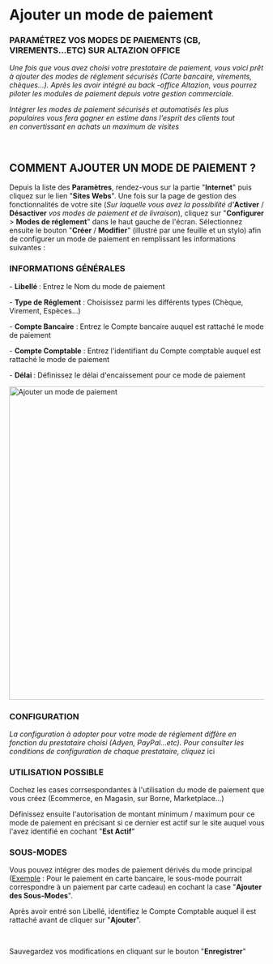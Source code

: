 # Ajouter un mode de paiement


<h3 >PARAM&Eacute;TREZ VOS MODES DE PAIEMENTS (CB, VIREMENTS...ETC) SUR ALTAZION OFFICE</h3>


<p><em><span >Une fois que vous avez choisi&nbsp;votre prestataire de paiement, vous voici pr&ecirc;t &agrave;&nbsp;ajouter des modes de r&eacute;glement s&eacute;curis&eacute;s (Carte bancaire, virements, ch&egrave;ques...). Apr&egrave;s les avoir int&eacute;gr&eacute; au back -office Altazion, vous pourrez piloter les modules de paiement depuis votre gestion commerciale.</span></em></p>
<p><em><span >Int&eacute;grer les modes de paiement s&eacute;curis&eacute;s et automatis&eacute;s les plus populaires vous fera gagner en estime dans l'esprit des clients tout en&nbsp;convertissant en achats un maximum de visites</span></em></p>
<p>&nbsp;</p>


<h2>COMMENT AJOUTER UN MODE DE PAIEMENT ?</h2>
<p>Depuis la liste des <strong>Param&egrave;tres</strong>, rendez-vous sur la partie "<strong>Internet</strong>" puis cliquez sur le lien "<strong>Sites Webs</strong>". Une fois sur la page de gestion des fonctionnalit&eacute;s de votre site (<em>Sur laquelle vous avez la possibilit&eacute; d'</em><strong>Activer</strong> / <strong>D&eacute;sactiver</strong> <em>vos modes de paiement et de livraison</em>), cliquez sur "<strong>Configurer</strong> &gt; <strong>Modes de r&eacute;glement</strong>" dans le haut gauche de l'&eacute;cran. S&eacute;lectionnez ensuite le bouton "<strong>Cr&eacute;er</strong> / <strong>Modifier</strong>" (illustr&eacute; par une feuille et un stylo) afin de configurer un mode de paiement en remplissant les informations suivantes :&nbsp;</p>
<h3>INFORMATIONS G&Eacute;N&Eacute;RALES&nbsp;</h3>
<p>-&nbsp;<strong>Libell&eacute;&nbsp;</strong>: Entrez le Nom du mode de paiement</p>
<p>-&nbsp;<strong>Type de R&eacute;glement</strong>&nbsp;: Choisissez parmi les diff&eacute;rents types (Ch&egrave;que, Virement, Esp&egrave;ces...)</p>
<p>-&nbsp;<strong>Compte Bancaire</strong>&nbsp;: Entrez le Compte bancaire auquel est rattach&eacute; le mode de paiement</p>
<p>-&nbsp;<strong>Compte Comptable</strong>&nbsp;: Entrez l'identifiant du Compte comptable auquel est rattach&eacute; le mode de paiement</p>
<p>-&nbsp;<strong>D&eacute;lai&nbsp;</strong>: D&eacute;finissez le d&eacute;lai d'encaissement pour ce mode de paiement</p>


<p><img src="https://datasimplemente.blob.core.windows.net/aide/ajouter-mode-paiement.GIF" alt="Ajouter un mode de paiement" width="1100" height="619" /></p>


<h3>CONFIGURATION</h3>
<p><em>La configuration &agrave; adopter pour votre mode de r&eacute;glement diff&egrave;re en fonction&nbsp;du prestataire choisi (Adyen, PayPal...etc). Pour&nbsp;consulter les conditions de configuration de chaque prestataire, cliquez</em> ici</p>
<h3>UTILISATION POSSIBLE</h3>
<p>Cochez les cases corrsespondantes &agrave; l'utilisation du mode de paiement que vous cr&eacute;ez (Ecommerce, en Magasin, sur Borne, Marketplace...)</p>
<p>D&eacute;finissez ensuite l'autorisation de montant minimum / maximum pour ce mode de paiement en pr&eacute;cisant si ce dernier est actif sur le site auquel vous l'avez identifi&eacute; en cochant "<strong>Est Actif</strong>"</p>
<h3>SOUS-MODES</h3>
<p>Vous pouvez int&eacute;grer des modes de paiement d&eacute;riv&eacute;s du mode principal (<span style="text-decoration: underline;">Exemple</span> : Pour le paiement en carte bancaire, le sous-mode pourrait correspondre &agrave; un paiement par&nbsp;carte cadeau) en cochant la case&nbsp;"<strong>Ajouter des Sous-Modes</strong>".</p>
<p>Apr&egrave;s avoir entr&eacute; son&nbsp;Libell&eacute;, identifiez le&nbsp;Compte Comptable&nbsp;auquel il est rattach&eacute; avant de cliquer sur "<strong>Ajouter</strong>".</p>
<p>&nbsp;</p>
<p>Sauvegardez vos modifications en cliquant sur le bouton "<strong>Enregistrer</strong>"</p>

